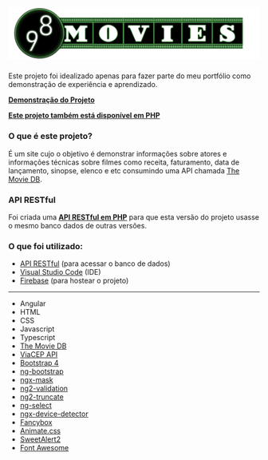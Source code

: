 # ![](src/assets/imgs/logo-full.png?raw=true "98 Movies")
Este projeto foi idealizado apenas para fazer parte do meu portfólio como demonstração de experiência e aprendizado.

**[Demonstração do Projeto](https://movies-angular-demo.firebaseapp.com/index)**

**[Este projeto também está disponível em PHP](https://github.com/Jonathan2332/98-movies-php)**

### O que é este projeto?

É um site cujo o objetivo é demonstrar informações sobre atores e informações técnicas sobre filmes como receita, faturamento, data de lançamento, sinopse, elenco e etc consumindo uma API chamada [The Movie DB](https://www.themoviedb.org/).

### API RESTful

Foi criada uma **[API RESTful em PHP](https://github.com/Jonathan2332/api-rest-php)** para que esta versão do projeto usasse o mesmo banco dados de outras versões.

### O que foi utilizado:

* [API RESTful](https://github.com/Jonathan2332/api-rest-php) (para acessar o banco de dados)
* [Visual Studio Code](https://visualstudio.microsoft.com/) (IDE)
* [Firebase](https://firebase.google.com/?hl=pt-BR) (para hostear o projeto)

<hr>

* Angular
* HTML
* CSS
* Javascript
* Typescript
* [The Movie DB](https://www.themoviedb.org/)
* [ViaCEP API](https://viacep.com.br/)
* [Bootstrap 4](https://getbootstrap.com/)
* [ng-bootstrap](https://ng-bootstrap.github.io/#/home)
* [ngx-mask](https://jsdaddy.github.io/ngx-mask-page/)
* [ng2-validation](https://www.npmjs.com/package/ng2-validation)
* [ng2-truncate](https://github.com/yellowspot/ng2-truncate)
* [ng-select](https://ng-select.github.io/ng-select#/data-sources)
* [ngx-device-detector](https://www.npmjs.com/package/ngx-device-detector)
* [Fancybox](http://fancyapps.com/fancybox/3/)
* [Animate.css](https://daneden.github.io/animate.css/)
* [SweetAlert2](https://sweetalert2.github.io/)
* [Font Awesome](https://fontawesome.com/)

